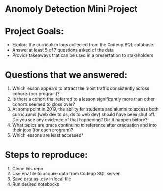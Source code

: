 # Anomoly Detection Mini Project

# Project Goals:
  * Explore the curriculum logs collected from the Codeup SQL database.
  * Answer at least 5 of 7 questions asked of the data
  * Provide takeaways that can be used in a presentation to stakeholders
  
# Questions that we answered:
  1. Which lesson appears to attract the most traffic consistently across cohorts (per program)?
  2. Is there a cohort that referred to a lesson significantly more than other cohorts seemed to gloss over?
  5. At some point in 2019, the ability for students and alumni to access both curriculums (web dev to ds, ds to web dev) should have been shut off. Do you see any evidence of that happening? Did it happen before?
  6. What topics are grads continuing to reference after graduation and into their jobs (for each program)?
  7. Which lessons are least accessed?
  
# Steps to reproduce:
  1. Clone this repo
  2. Use env file to acquire data from Codeup SQL server
  3. Save data as .csv in local file
  4. Run desired notebooks
